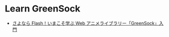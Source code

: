 # Learn GreenSock

* [さよなら Flash！いまこそ学ぶ Web アニメライブラリー「GreenSock」入門](https://www.webprofessional.jp/web-animation-tutorial-part-1/)
